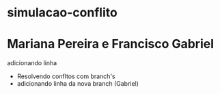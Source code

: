 # simulacao-conflito
# Mariana Pereira e Francisco Gabriel
adicionando linha 

- Resolvendo confltos com branch's
- adicionando linha da nova branch (Gabriel)

